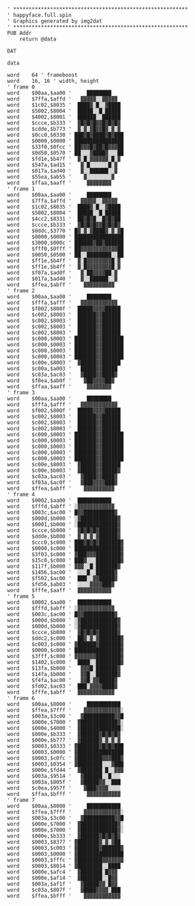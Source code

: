 
    ' *********************************************************
    ' happyface.full.spin
    ' Graphics generated by img2dat
    ' *********************************************************
    PUB Addr
        return @data

    DAT

    data

    word    64 ' frameboost
    word    16, 16 ' width, height
    ' frame 0
    word    $00aa,$aa00 '     ████████
    word    $7ffa,$affd '   ▓▓▓▓▓░░▓▓▓▓▓
    word    $1c02,$8035 '  ████▓░█░░▓████
    word    $5002,$8004 '  █████░░█░█████
    word    $4002,$8001 '  ██████░░██████
    word    $ccce,$b333 '  ▓█▓█▓█▓▓█▓█▓█▓
    word    $cdde,$b773 '  ▓░▓░▓█▓▓█▓░▓░▓
    word    $0cc0,$0330 ' ███▓█▓████▓█▓███
    word    $0000,$0000 ' ████████████████
    word    $33f0,$0fcc ' ██▓▓▓█▓██▓█▓▓▓██
    word    $0d50,$0570 ' ██░░░▓████▓░░░██
    word    $fd1e,$b47f '  ▓░█░▓▓▓▓▓▓░█░▓
    word    $547a,$ad15 '   ▓░█░░░░░░█░▓
    word    $017a,$ad40 '   ▓░░██████░░▓
    word    $55ea,$ab55 '    ▓░░░░░░░░▓
    word    $ffaa,$aaff '     ▓▓▓▓▓▓▓▓
    ' frame 1
    word    $00aa,$aa00 '     ████████
    word    $7ffa,$affd '   ▓▓▓▓▓░░▓▓▓▓▓
    word    $1c02,$8035 '  ████▓░█░░▓████
    word    $5002,$8004 '  █████░░█░█████
    word    $4cc2,$8331 '  ██▓█▓█░░█▓█▓██
    word    $ccce,$b333 '  ▓█▓█▓█▓▓█▓█▓█▓
    word    $0ddc,$3770 ' █▓░▓░▓████▓░▓░▓█
    word    $0000,$0000 ' ████████████████
    word    $3000,$000c ' ██████▓██▓██████
    word    $fff0,$0fff ' ██▓▓▓▓▓▓▓▓▓▓▓▓██
    word    $0050,$0500 ' ██░░████████░░██
    word    $ff1e,$b4ff '  ▓░█▓▓▓▓▓▓▓▓█░▓
    word    $ff1e,$b4ff '  ▓░█▓▓▓▓▓▓▓▓█░▓
    word    $f07a,$ad0f '   ▓░██▓▓▓▓██░▓
    word    $017a,$ad40 '   ▓░░██████░░▓
    word    $ffea,$abff '    ▓▓▓▓▓▓▓▓▓▓
    ' frame 2
    word    $00aa,$aa00 '     ████████
    word    $fffa,$afff '   ▓▓▓▓▓▓▓▓▓▓▓▓
    word    $f002,$800f '  █████▓▓▓▓█████
    word    $c002,$8003 '  ██████▓▓██████
    word    $c002,$8003 '  ██████▓▓██████
    word    $c002,$8003 '  ██████▓▓██████
    word    $c002,$8003 '  ██████▓▓██████
    word    $c000,$0003 ' ███████▓▓███████
    word    $c000,$0003 ' ███████▓▓███████
    word    $c000,$0003 ' ███████▓▓███████
    word    $c000,$0003 ' ███████▓▓███████
    word    $c00e,$8003 '  ▓█████▓▓██████
    word    $c00a,$a003 '   █████▓▓█████
    word    $c03a,$ac03 '   ▓████▓▓████▓
    word    $f0ea,$ab0f '    ▓██▓▓▓▓██▓
    word    $ffaa,$aaff '     ▓▓▓▓▓▓▓▓
    ' frame 3
    word    $00aa,$aa00 '     ████████
    word    $fffa,$afff '   ▓▓▓▓▓▓▓▓▓▓▓▓
    word    $f002,$800f '  █████▓▓▓▓█████
    word    $c002,$8003 '  ██████▓▓██████
    word    $c002,$8003 '  ██████▓▓██████
    word    $c002,$8003 '  ██████▓▓██████
    word    $c000,$0003 ' ███████▓▓███████
    word    $c000,$0003 ' ███████▓▓███████
    word    $c000,$0003 ' ███████▓▓███████
    word    $c000,$0003 ' ███████▓▓███████
    word    $c000,$0003 ' ███████▓▓███████
    word    $c00e,$8003 '  ▓█████▓▓██████
    word    $c00e,$b003 '  ▓█████▓▓█████▓
    word    $c03a,$ac03 '   ▓████▓▓████▓
    word    $f03a,$ac0f '   ▓███▓▓▓▓███▓
    word    $ffea,$abff '    ▓▓▓▓▓▓▓▓▓▓
    ' frame 4
    word    $0002,$aa00 '  ███████████
    word    $fffd,$abff ' ░▓▓▓▓▓▓▓▓▓▓▓▓
    word    $003c,$ac00 ' █▓▓██████████▓
    word    $000d,$b000 ' ░▓████████████▓
    word    $0001,$b000 ' ░█████████████▓
    word    $ccce,$b000 '  ▓█▓█▓█▓██████▓
    word    $ddde,$b000 '  ▓░▓░▓░▓██████▓
    word    $ccc0,$c000 ' ███▓█▓█▓███████▓
    word    $0000,$c000 ' ███████████████▓
    word    $3f03,$c000 ' ▓███▓▓▓████████▓
    word    $15c0,$c000 ' ███▓░░░████████▓
    word    $117f,$b000 ' ▓▓▓░░█░███████▓
    word    $1456,$ac00 '  ░░░█░░██████▓
    word    $f502,$ac00 '  ███░░▓▓█████▓
    word    $fd56,$ab03 '  ░░░░▓▓▓▓███▓
    word    $fffe,$aaff '  ▓▓▓▓▓▓▓▓▓▓▓
    ' frame 5
    word    $0002,$aa00 '  ███████████
    word    $fffd,$abff ' ░▓▓▓▓▓▓▓▓▓▓▓▓
    word    $003c,$ac00 ' █▓▓██████████▓
    word    $000d,$b000 ' ░▓████████████▓
    word    $000d,$b000 ' ░▓████████████▓
    word    $ccce,$b000 '  ▓█▓█▓█▓██████▓
    word    $ddc2,$c000 '  ██▓░▓░▓███████▓
    word    $c003,$c000 ' ▓██████▓███████▓
    word    $0000,$c000 ' ███████████████▓
    word    $3fff,$c000 ' ▓▓▓▓▓▓▓████████▓
    word    $1402,$c000 '  ████░░████████▓
    word    $13fa,$b000 '   ▓▓▓█░███████▓
    word    $14fa,$b000 '   ▓▓█░░███████▓
    word    $f4fa,$ac00 '   ▓▓█░▓▓█████▓
    word    $fd02,$ac03 '  ███░▓▓▓▓████▓
    word    $fffe,$abff '  ▓▓▓▓▓▓▓▓▓▓▓▓
    ' frame 6
    word    $00aa,$8000 '     ███████████
    word    $ffea,$7fff '    ▓▓▓▓▓▓▓▓▓▓▓▓░
    word    $003a,$3c00 '   ▓██████████▓▓█
    word    $000e,$7000 '  ▓████████████▓░
    word    $000e,$4000 '  ▓█████████████░
    word    $000e,$b333 '  ▓██████▓█▓█▓█▓
    word    $000e,$b777 '  ▓██████▓░▓░▓░▓
    word    $0003,$0333 ' ▓███████▓█▓█▓███
    word    $0003,$0000 ' ▓███████████████
    word    $0003,$c0fc ' ▓████████▓▓▓███▓
    word    $0003,$0354 ' ▓████████░░░▓███
    word    $000e,$fd44 '  ▓███████░█░░▓▓▓
    word    $003a,$9514 '   ▓██████░░█░░░
    word    $003a,$805f '   ▓█████▓▓░░███
    word    $c0ea,$957f '    ▓███▓▓▓▓░░░░
    word    $ffaa,$bfff '     ▓▓▓▓▓▓▓▓▓▓▓
    ' frame 7
    word    $00aa,$8000 '     ███████████
    word    $ffea,$7fff '    ▓▓▓▓▓▓▓▓▓▓▓▓░
    word    $003a,$3c00 '   ▓██████████▓▓█
    word    $000e,$7000 '  ▓████████████▓░
    word    $000e,$7000 '  ▓████████████▓░
    word    $000e,$b333 '  ▓██████▓█▓█▓█▓
    word    $0003,$8377 ' ▓███████▓░▓░▓██
    word    $0003,$c003 ' ▓███████▓██████▓
    word    $0003,$0000 ' ▓███████████████
    word    $0003,$fffc ' ▓████████▓▓▓▓▓▓▓
    word    $0003,$8014 ' ▓████████░░████
    word    $000e,$afc4 '  ▓███████░█▓▓▓
    word    $000e,$af14 '  ▓███████░░█▓▓
    word    $003a,$af1f '   ▓█████▓▓░█▓▓
    word    $c03a,$807f '   ▓████▓▓▓▓░███
    word    $ffea,$bfff '    ▓▓▓▓▓▓▓▓▓▓▓▓

